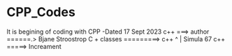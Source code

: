 # CPP_Codes
It is begining of coding with CPP -Dated 17 Sept 2023
c++ ===> author ======.> Bjane Stroostrop
C + classes =========> c++
        ^
        |
        Simula 67
c++ =====> Increament

